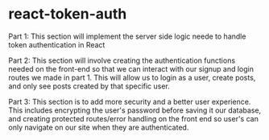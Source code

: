# react-token-auth

Part 1:
    This section will implement the server side logic neede to handle token authentication in React

Part 2:
    This section will involve creating the authentication functions needed on the front-end so that we can interact with our signup and login routes we made in part 1.  This will allow us to login as a user, create posts, and only see posts created by that specific user.

Part 3:
    This section is to add more security and a better user experience.  This includes encrypting the user's password before saving it our database, and creating protected routes/error handling on the front end so user's can only navigate on our site when they are authenticated.